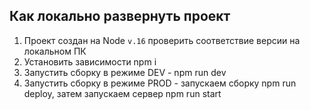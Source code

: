 ## Как локально развернуть проект
1. Проект создан на Node ``v.16`` проверить соответствие версии на локальном ПК
2. Установить зависимости npm i
3. Запустить сборку в режиме DEV - npm run dev
4. Запустить сборку в режиме PROD - запускаем сборку npm run deploy, затем запускаем сервер npm run start
